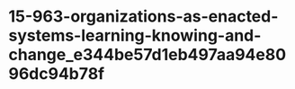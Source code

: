 # 15-963-organizations-as-enacted-systems-learning-knowing-and-change_e344be57d1eb497aa94e8096dc94b78f